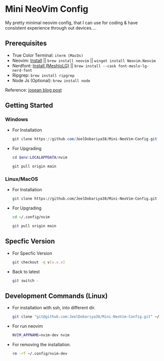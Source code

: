 # Mini NeoVim Config

My pretty minimal neovim config, that I can use for coding & have consistent experience through out devices....

## Prerequisites

- True Color Terminal: `iterm (MacOs)`
- Neovim:  [Install](https://github.com/neovim/neovim/blob/master/INSTALL.md) || `brew install neovim` || `winget install Neovim.Neovim`
- Nerdfont: [Install (MeshloLG)](https://www.nerdfonts.com/font-downloads) || `brew install --cask font-meslo-lg-nerd-font`
- Ripgrep: `brew install ripgrep`
- Node Js (Optional): `brew install node`

Reference: [josean blog post](https://www.josean.com/posts/how-to-setup-neovim-2024)

## Getting Started

### Windows

- For Installation

    ```powershell
    git clone https://github.com/JeelDobariya38/Mini-NeoVim-Config.git $env:LOCALAPPDATA/nvim
    ```

- For Upgrading
    
    ```powershell
    cd $env:LOCALAPPDATA/nvim
    ```

    ```powershell
    git pull origin main
    ```

### Linux/MacOS

- For Installation

    ```bash
    git clone https://github.com/JeelDobariya38/Mini-NeoVim-Config.git ~/.config/nvim
    ```

- For Upgrading
    
    ```bash
    cd ~/.config/nvim
    ```

    ```bash
    git pull origin main
    ```

## Specfic Version

- For Specfic Version

    ```bash
    git checkout -q v[x.x.x]
    ```

- Back to latest

    ```bash
    git switch -
    ```

## Development Commands (Linux)

- For installation with ssh, into different dir.
    
    ```bash
    git clone "git@github.com:JeelDobariya38/Mini-NeoVim-Config.git" ~/.config/nvim-dev
    ```

- For run neovim
   
    ```bash
    NVIM_APPNAME=nvim-dev nvim
    ```

- For removing the installation.
    
    ```bash
    rm -rf ~/.config/nvim-dev
    ```

